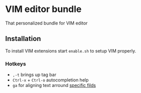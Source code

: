 # VIM editor bundle

That personalized bundle for VIM editor

## Installation

To install VIM extensions start `enable.sh` to setup VIM properly. 


### Hotkeys 

*  `,-t` brings up tag bar
*  `Ctrl-x` + `Ctrl-o` autocompletion help
*  `ga` for aligning text arround [specific filds](https://github.com/junegunn/vim-easy-align)
